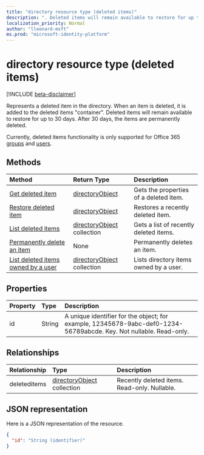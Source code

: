 ```yaml
---
title: "directory resource type (deleted items)"
description: ". Deleted items will remain available to restore for up to 30 days. After 30 days, the items are permanently deleted."
localization_priority: Normal
author: "lleonard-msft"
ms.prod: "microsoft-identity-platform"
---
```


# directory resource type (deleted items)

[!INCLUDE [beta-disclaimer](../../includes/beta-disclaimer.md)]

Represents a deleted item in the directory. When an item is deleted, it is added to the deleted items "container". Deleted items will remain available to restore for up to 30 days. After 30 days, the items are permanently deleted.

Currently, deleted items functionality is only supported for Office 365 [groups](group.md) and [users](users.md).

## Methods

| Method         | Return Type | Description |
|:---------------|:------------|:------------|
|[Get deleted item](../api/directory-deleteditems-get.md) | [directoryObject](directoryobject.md) | Gets the properties of a deleted item. |
|[Restore deleted item](../api/directory-deleteditems-restore.md) |[directoryObject](directoryobject.md)| Restores a recently deleted item. |
|[List deleted items](../api/directory-deleteditems-list.md) |[directoryObject](directoryobject.md) collection| Gets a list of recently deleted items. |
|[Permanently delete an item](../api/directory-deleteditems-delete.md) | None | Permanently deletes an item. |
|[List deleted items owned by a user](../api/directory-deleteditems-user-owned.md) | [directoryObject](directoryobject.md) collection | Lists directory items owned by a user. |

## Properties
| Property   | Type |Description|
|:---------------|:--------|:----------|
|id|String| A unique identifier for the object; for example, 12345678-9abc-def0-1234-56789abcde. Key. Not nullable. Read-only.|

## Relationships
| Relationship | Type	|Description|
|:---------------|:--------|:----------|
|deleteditems|[directoryObject](directoryobject.md) collection| Recently deleted items. Read-only. Nullable.|

## JSON representation
Here is a JSON representation of the resource.

<!-- {
  "blockType": "resource",
  "optionalProperties": [

  ],
  "@odata.type": "microsoft.graph.directory"
}-->

```json
{
  "id": "String (identifier)"
}
```

<!-- uuid: 8fcb5dbc-d5aa-4681-8e31-b001d5168d79
2015-10-25 14:57:30 UTC -->
<!--
{
  "type": "#page.annotation",
  "description": "directory resource",
  "keywords": "",
  "section": "documentation",
  "tocPath": "",
  "suppressions": []
}
-->
